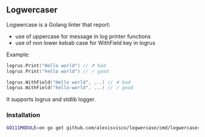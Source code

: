 ## Logwercaser

Logwercase is a Golang linter that report:
 - use of uppercase for message in log printer functions
 - use of non lower kebab case for WithField key in logrus

Example:

```go
logrus.Print("Hello world") // ✗ bad
logrus.Print("hello world") // ✓ good 

logrus.WithField("Hello world", ...) // ✗ bad
logrus.WithField("hello-world", ...) // ✓ good 
```

It supports logrus and stdlib logger. 

### Installation

```bash
GO111MODULE=on go get github.com/alexisvisco/logwercase/cmd/logwercaser@0.2.1
```
